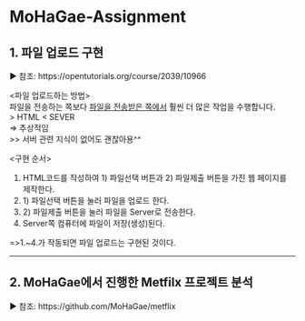# MoHaGae-Assignment

<h2> 1. 파일 업로드 구현 </h2>
<p>▶ 참조: <link>https://opentutorials.org/course/2039/10966</link></p>
<p><파일 업로드하는 방법><br>
파일을 전송하는 쪽보다 <u>파일을 전송받은 쪽에서</u> 훨씬 더 많은 작업을 수행합니다.<br>
> HTML < SEVER<br>
=> 추상적임<br>
>> 서버 관련 지식이 없어도 괜찮아용^^<br></p>

<p>
<구현 순서>
<ol><li>HTML코드를 작성하여 1) 파일선택 버튼과 2) 파일제출 버튼을 가진 웹 페이지를 제작한다.<br></li>
<li>1) 파일선택 버튼을 눌러 파일을 업로드 한다.<br></li>
<li>2) 파일제출 버튼을 눌러 파일을 Server로 전송한다.<br></li>
<li>Server쪽 컴퓨터에 파일이 저장(생성)된다.</li></ol>
=>1.~4.가 작동되면 파일 업로드는 구현된 것이다.<br>
</p>
<hr></hr>
<h2> 2. MoHaGae에서 진행한 Metfilx 프로젝트 분석 </h2>
<p>▶ 참조: <link>https://github.com/MoHaGae/metflix</link></p>
